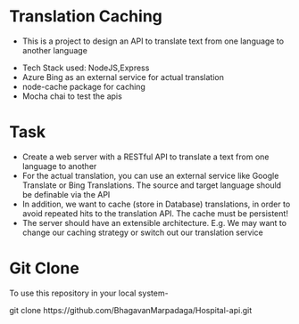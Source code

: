 <h1>Translation Caching</h1>
    <ul>
        <li>This is a project to design an API to translate text from one language to another language</li>
    </ul>
    <ul>
        <li>Tech Stack used: NodeJS,Express</li>
        <li>Azure Bing as an external service for actual translation</li>
        <li>node-cache package for caching</li>
        <li>Mocha chai to test the apis</li>
    </ul>
<h1>Task</h1>
    <ul>
        <li>Create a web server with a RESTful API to translate a text from one language to another</li>
        <li>For the actual translation, you can use an external service like Google Translate or Bing Translations. 
        The source and target language should be definable via the API</li>
        <li>In addition, we want to cache (store in Database) translations, in order to avoid repeated hits to the translation API. The 
        cache must be persistent!</li>
        <li>The server should have an extensible architecture. E.g. We may want to change our caching strategy or switch out our 
        translation service</li>
    </ul>
    <h1>Git Clone</h1>
    <p>To use this repository in your local system-</p>
    <p>git clone https://github.com/BhagavanMarpadaga/Hospital-api.git</p>
